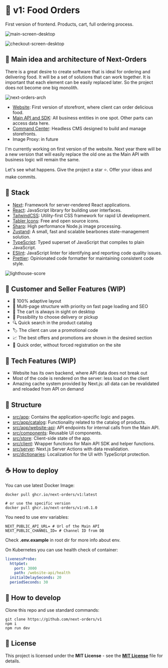 # 🍔 v1: Food Orders
First version of frontend. Products, cart, full ordering process.

![main-screen-desktop](https://github.com/next-orders/v1/blob/main/.github/media/main-screen-desktop.jpg?raw=true)

![checkout-screen-desktop](https://github.com/next-orders/v1/blob/main/.github/media/checkout-screen-desktop.jpg?raw=true)

## 🍕 Main idea and architecture of Next-Orders

There is a great desire to create software that is ideal for ordering and delivering food.
It will be a set of solutions that can work together. It is important that each element can be easily replaced later.
So the project does not become one big monolith.

![next-orders-arch](https://github.com/next-orders/v1/blob/main/.github/media/next-orders-arch.png?raw=true)

- [Website](https://github.com/next-orders/v1): First version of storefront, where client can order delicious food.
- [Main API and SDK](https://github.com/next-orders/api): All business entities in one spot. Other parts can access data here.
- [Command Center](https://github.com/next-orders/command-center): Headless CMS designed to build and manage storefronts.
- Image Proxy: in future

I'm currently working on first version of the website. Next year there will be a new version that will easily replace the old one as the Main API with business logic will remain the same.

Let's see what happens. Give the project a star ⭐. Offer your ideas and make commits.

## 🥗 Stack

- [Next](https://nextjs.org/): Framework for server-rendered React applications.
- [React](https://reactjs.org/): JavaScript library for building user interfaces.
- [TailwindCSS](https://tailwindcss.com/): Utility-first CSS framework for rapid UI development.
- [Tabler Icons](https://tabler-icons.io/): Free and open source icons.
- [Sharp](https://sharp.pixelplumbing.com/): High performance Node.js image processing.
- [Zustand](https://github.com/pmndrs/zustand): A small, fast and scalable bearbones state-management solution.
- [TypeScript](https://www.typescriptlang.org/): Typed superset of JavaScript that compiles to plain JavaScript.
- [ESlint](https://eslint.org/): JavaScript linter for identifying and reporting code quality issues.
- [Prettier](https://prettier.io/): Opinionated code formatter for maintaining consistent code style.

![lighthouse-score](https://github.com/next-orders/v1/blob/main/.github/media/lighthouse.jpg?raw=true)

## 🍣 Customer and Seller Features (WIP)

- 📱 100% adaptive layout
- 🤹 Multi-page structure with priority on fast page loading and SEO
- 🛒 The cart is always in sight on desktop
- 🚚 Possibility to choose delivery or pickup
- 🔍 Quick search in the product catalog
- 🏷️ The client can use a promotional code
- 📈 The best offers and promotions are shown in the desired section
- 🏁 Quick order, without forced registration on the site

## 🥪 Tech Features (WIP)

- Website has its own backend, where API data does not break out
- Most of the code is rendered on the server: less load on the client
- Amazing cache system provided by Next.js: all data can be revalidated and reloaded from API on demand

## 🥒 Structure

- [src/app](src/app): Contains the application-specific logic and pages.
- [src/app/catalog](src/app/catalog): Functionality related to the catalog of products.
- [src/app/website-api](src/app/website-api): API endpoints for internal calls from the Main API.
- [src/components](src/components): Reusable UI components.
- [src/store](src/store): Client-side state of the app.
- [src/client](src/client): Wrapper functions for Main API SDK and helper functions.
- [src/server](src/server): Next.js Server Actions with data revalidation.
- [src/dictionaries](src/dictionaries): Localization for the UI with TypeScript protection.

## ☕ How to deploy

You can use latest Docker Image:

```shell
docker pull ghcr.io/next-orders/v1:latest

# or use the specific version
docker pull ghcr.io/next-orders/v1:v0.1.0
```

You need to use env variables:

```text
NEXT_PUBLIC_API_URL= # Url of the Main API
NEXT_PUBLIC_CHANNEL_ID= # Channel ID from DB
```

Check **.env.example** in root dir for more info about env.

On Kubernetes you can use health check of container:

```yaml
livenessProbe:
  httpGet:
    port: 3000
    path: /website-api/health
  initialDelaySeconds: 20
  periodSeconds: 30
```

## 🍿 How to develop

Clone this repo and use standard commands:

```shell
git clone https://github.com/next-orders/v1
npm i
npm run dev
```

## 🍰 License

This project is licensed under the **MIT License** - see the [**MIT License**](https://github.com/next-orders/v1/blob/main/LICENSE) file for details.
